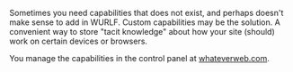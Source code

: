 Sometimes you need capabilities that does not exist, and perhaps doesn't make sense to add in WURLF. Custom capabilities may be the solution. A convenient way to store "tacit knowledge" about how your site (should) work on certain devices or browsers.

You manage the capabilities in the control panel at [whateverweb.com](http://whateverweb.com).